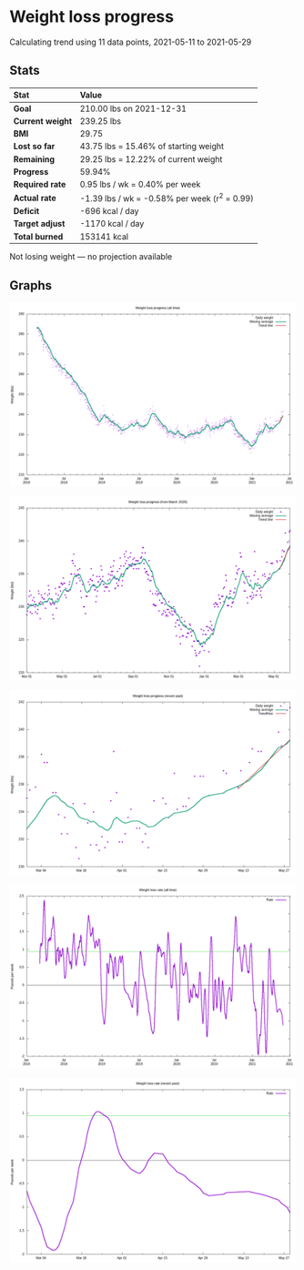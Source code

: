 # Weight loss progress

Calculating trend using 11 data points, 2021-05-11 to 2021-05-29

## Stats

Stat|Value
:-|:-
**Goal**|210.00 lbs on 2021-12-31
**Current weight**|239.25 lbs
**BMI**|29.75
**Lost so far**|43.75 lbs = 15.46% of starting weight
**Remaining**|29.25 lbs = 12.22% of current  weight
**Progress**|59.94%
**Required rate**|0.95 lbs / wk = 0.40% per week
**Actual rate**|-1.39 lbs / wk = -0.58% per week  (r<sup>2</sup> = 0.99)
**Deficit**|-696 kcal / day
**Target adjust**|-1170 kcal / day
**Total burned**|153141 kcal

Not losing weight &mdash; no projection available

## Graphs

![](weight-graph-alltime.png)

![](weight-graph-covid.png)

![](weight-graph-recent.png)

![](rate-graph-alltime.png)

![](rate-graph-recent.png)
